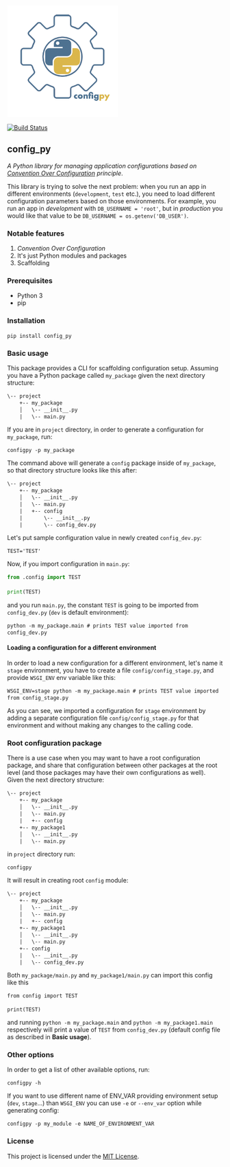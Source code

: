 ![Library logo](logo.png)

[![Build Status](https://travis-ci.org/pavloo/config_py.svg?branch=master)](https://travis-ci.org/pavloo/config_py)

## config_py
*A Python library for managing application configurations based on [Convention Over Configuration](https://en.wikipedia.org/wiki/Convention_over_configuration) principle*.

This library is trying to solve the next problem: when you run an app in different environments (`development`, `test` etc.), you need to load different configuration parameters based on those environments. For example, you run an app in *development* with `DB_USERNAME = 'root'`, but in *production* you would like that value to be `DB_USERNAME = os.getenv('DB_USER')`.

### Notable features
1. *Convention Over Configuration*
2. It's just Python modules and packages
3. Scaffolding

### Prerequisites

* Python 3
* pip

### Installation
```
pip install config_py
```

### Basic usage
This package provides a CLI for scaffolding configuration setup. Assuming you have a Python package called `my_package` given the next directory structure:
```
\-- project
    +-- my_package
    │   \-- __init__.py
    |   \-- main.py
```
If you are in `project` directory, in order to generate a configuration for `my_package`, run:
```
configpy -p my_package
```
The command above will generate a `config` package inside of `my_package`, so that directory structure looks like this after:
```
\-- project
    +-- my_package
    │   \-- __init__.py
    |   \-- main.py
    |   +-- config
    |       \-- __init__.py
    |       \-- config_dev.py
```
Let's put sample configuration value in newly created `config_dev.py`:
```
TEST='TEST'
```

Now, if you import configuration in `main.py`:
```python
from .config import TEST

print(TEST)
```
and you run `main.py`, the constant `TEST` is going to be imported from `config_dev.py` (`dev` is default environment):
```
python -m my_package.main # prints TEST value imported from config_dev.py
```

#### Loading a configuration for a different environment
In order to load a new configuration for a different environment, let's name it `stage` environment, you have to create a file `config/config_stage.py`, and provide `WSGI_ENV` env variable like this:
```
WSGI_ENV=stage python -m my_package.main # prints TEST value imported from config_stage.py
```
As you can see, we imported a configuration for `stage` environment by adding a separate configuration file `config/config_stage.py` for that environment and without making any changes to the calling code.

### Root configuration package
There is a use case when you may want to have a root configuration package, and share that configuration between other packages at the root level (and those packages may have their own configurations as well). Given the next directory structure:
```
\-- project
    +-- my_package
    │   \-- __init__.py
    |   \-- main.py
    |   +-- config
    +-- my_package1
    │   \-- __init__.py
    |   \-- main.py
```
in `project` directory run:
```
configpy
```
It will result in creating root `config` module:
```
\-- project
    +-- my_package
    │   \-- __init__.py
    |   \-- main.py
    |   +-- config
    +-- my_package1
    │   \-- __init__.py
    |   \-- main.py
    +-- config
    |   \-- __init__.py
    |   \-- config_dev.py
```
Both `my_package/main.py` and `my_package1/main.py` can import this config like this
```
from config import TEST

print(TEST)
```
and running `python -m my_package.main` and `python -m my_package1.main` respectively will print a value of `TEST` from `config_dev.py` (default config file as described in **Basic usage**).

### Other options
In order to get a list of other available options, run:
```
configpy -h
```

If you want to use different name of ENV_VAR providing environment setup (`dev`, `stage`...) than `WSGI_ENV` you can use `-e` or `--env_var` option while generating config:
```
configpy -p my_module -e NAME_OF_ENVIRONMENT_VAR
```
### License
This project is licensed under the [MIT License](LICENSE).

